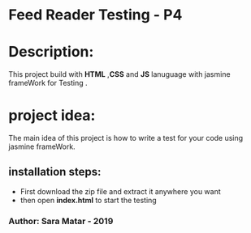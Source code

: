# Feed Reader Testing - P4



# Description: 

This project build with **HTML** ,**CSS** and **JS** lanuguage with jasmine frameWork for Testing  .
# project idea:
The main idea of this project is how to write a test for your  code using jasmine frameWork.

## installation steps:
* First download the zip file and extract it anywhere you want
* then open **index.html** to start the testing 


###  Author: Sara Matar - 2019
